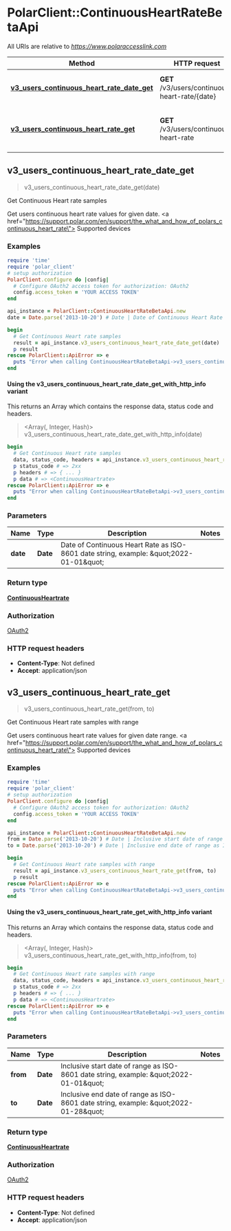 # PolarClient::ContinuousHeartRateBetaApi

All URIs are relative to *https://www.polaraccesslink.com*

| Method | HTTP request | Description |
| ------ | ------------ | ----------- |
| [**v3_users_continuous_heart_rate_date_get**](ContinuousHeartRateBetaApi.md#v3_users_continuous_heart_rate_date_get) | **GET** /v3/users/continuous-heart-rate/{date} | Get Continuous Heart rate samples |
| [**v3_users_continuous_heart_rate_get**](ContinuousHeartRateBetaApi.md#v3_users_continuous_heart_rate_get) | **GET** /v3/users/continuous-heart-rate | Get Continuous Heart rate samples with range |


## v3_users_continuous_heart_rate_date_get

> <ContinuousHeartrate> v3_users_continuous_heart_rate_date_get(date)

Get Continuous Heart rate samples

Get users continuous heart rate values for given date. <a href=\"https://support.polar.com/en/support/the_what_and_how_of_polars_continuous_heart_rate\"> Supported devices </a>

### Examples

```ruby
require 'time'
require 'polar_client'
# setup authorization
PolarClient.configure do |config|
  # Configure OAuth2 access token for authorization: OAuth2
  config.access_token = 'YOUR ACCESS TOKEN'
end

api_instance = PolarClient::ContinuousHeartRateBetaApi.new
date = Date.parse('2013-10-20') # Date | Date of Continuous Heart Rate as ISO-8601 date string, example: \"2022-01-01\"

begin
  # Get Continuous Heart rate samples
  result = api_instance.v3_users_continuous_heart_rate_date_get(date)
  p result
rescue PolarClient::ApiError => e
  puts "Error when calling ContinuousHeartRateBetaApi->v3_users_continuous_heart_rate_date_get: #{e}"
end
```

#### Using the v3_users_continuous_heart_rate_date_get_with_http_info variant

This returns an Array which contains the response data, status code and headers.

> <Array(<ContinuousHeartrate>, Integer, Hash)> v3_users_continuous_heart_rate_date_get_with_http_info(date)

```ruby
begin
  # Get Continuous Heart rate samples
  data, status_code, headers = api_instance.v3_users_continuous_heart_rate_date_get_with_http_info(date)
  p status_code # => 2xx
  p headers # => { ... }
  p data # => <ContinuousHeartrate>
rescue PolarClient::ApiError => e
  puts "Error when calling ContinuousHeartRateBetaApi->v3_users_continuous_heart_rate_date_get_with_http_info: #{e}"
end
```

### Parameters

| Name | Type | Description | Notes |
| ---- | ---- | ----------- | ----- |
| **date** | **Date** | Date of Continuous Heart Rate as ISO-8601 date string, example: \&quot;2022-01-01\&quot; |  |

### Return type

[**ContinuousHeartrate**](ContinuousHeartrate.md)

### Authorization

[OAuth2](../README.md#OAuth2)

### HTTP request headers

- **Content-Type**: Not defined
- **Accept**: application/json


## v3_users_continuous_heart_rate_get

> <ContinuousHeartrate> v3_users_continuous_heart_rate_get(from, to)

Get Continuous Heart rate samples with range

Get users continuous heart rate values for given date range. <a href=\"https://support.polar.com/en/support/the_what_and_how_of_polars_continuous_heart_rate\"> Supported devices </a>

### Examples

```ruby
require 'time'
require 'polar_client'
# setup authorization
PolarClient.configure do |config|
  # Configure OAuth2 access token for authorization: OAuth2
  config.access_token = 'YOUR ACCESS TOKEN'
end

api_instance = PolarClient::ContinuousHeartRateBetaApi.new
from = Date.parse('2013-10-20') # Date | Inclusive start date of range as ISO-8601 date string, example: \"2022-01-01\"
to = Date.parse('2013-10-20') # Date | Inclusive end date of range as ISO-8601 date string, example: \"2022-01-28\"

begin
  # Get Continuous Heart rate samples with range
  result = api_instance.v3_users_continuous_heart_rate_get(from, to)
  p result
rescue PolarClient::ApiError => e
  puts "Error when calling ContinuousHeartRateBetaApi->v3_users_continuous_heart_rate_get: #{e}"
end
```

#### Using the v3_users_continuous_heart_rate_get_with_http_info variant

This returns an Array which contains the response data, status code and headers.

> <Array(<ContinuousHeartrate>, Integer, Hash)> v3_users_continuous_heart_rate_get_with_http_info(from, to)

```ruby
begin
  # Get Continuous Heart rate samples with range
  data, status_code, headers = api_instance.v3_users_continuous_heart_rate_get_with_http_info(from, to)
  p status_code # => 2xx
  p headers # => { ... }
  p data # => <ContinuousHeartrate>
rescue PolarClient::ApiError => e
  puts "Error when calling ContinuousHeartRateBetaApi->v3_users_continuous_heart_rate_get_with_http_info: #{e}"
end
```

### Parameters

| Name | Type | Description | Notes |
| ---- | ---- | ----------- | ----- |
| **from** | **Date** | Inclusive start date of range as ISO-8601 date string, example: \&quot;2022-01-01\&quot; |  |
| **to** | **Date** | Inclusive end date of range as ISO-8601 date string, example: \&quot;2022-01-28\&quot; |  |

### Return type

[**ContinuousHeartrate**](ContinuousHeartrate.md)

### Authorization

[OAuth2](../README.md#OAuth2)

### HTTP request headers

- **Content-Type**: Not defined
- **Accept**: application/json

